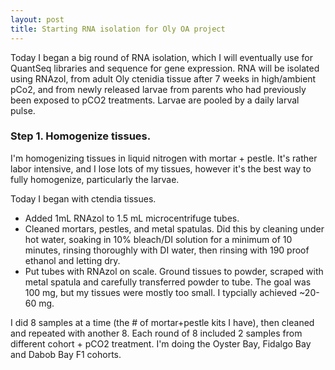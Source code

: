 ```yaml
---
layout: post
title: Starting RNA isolation for Oly OA project 
--- 
```


Today I began a big round of RNA isolation, which I will eventually use for QuantSeq libraries and sequence for gene expression.  RNA will be isolated using RNAzol, from adult Oly ctenidia tissue after 7 weeks in high/ambient pCo2, and from newly released larvae from parents who had previously been exposed to pCO2 treatments. Larvae are pooled by a daily larval pulse. 

### Step 1. Homogenize tissues. 

I'm homogenizing tissues in liquid nitrogen with mortar + pestle.  It's rather labor intensive, and I lose lots of my tissues, however it's the best way to fully homogenize, particularly the larvae. 

Today I began with ctendia tissues. 

-  Added 1mL RNAzol to 1.5 mL microcentrifuge tubes.  
-  Cleaned mortars, pestles, and metal spatulas.  Did this by cleaning under hot water, soaking in 10% bleach/DI solution for a minimum of 10 minutes, rinsing thoroughly with DI water, then rinsing with 190 proof ethanol and letting dry.  
-  Put tubes with RNAzol on scale. Ground tissues to powder, scraped with metal spatula and carefully transferred powder to tube.  The goal was 100 mg, but my tissues were mostly too small.  I typcially achieved ~20-60 mg.  
 
I did 8 samples at a time (the # of mortar+pestle kits I have), then cleaned and repeated with another 8.  Each round of 8 included 2 samples from different cohort + pCO2 treatment. I'm doing the Oyster Bay, Fidalgo Bay and Dabob Bay F1 cohorts. 
